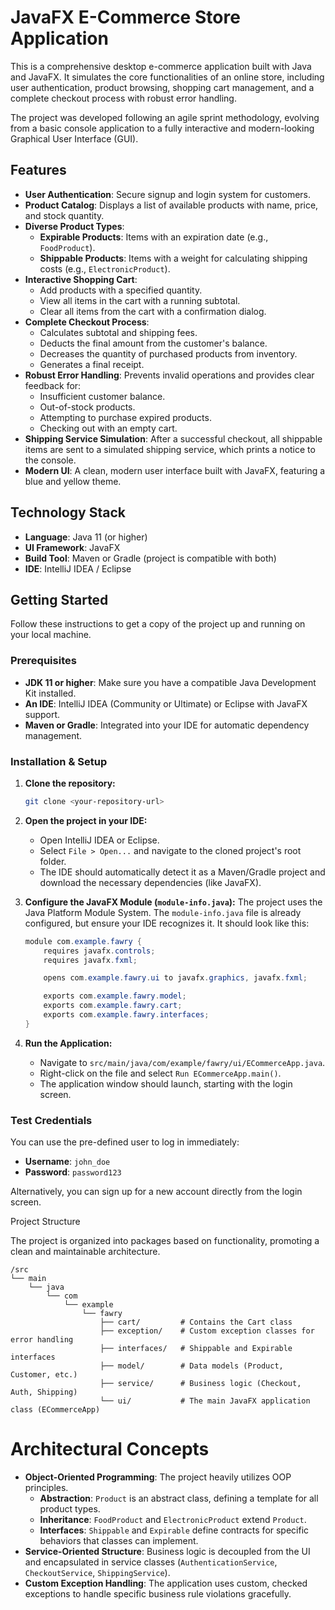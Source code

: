 # JavaFX E-Commerce Store Application

This is a comprehensive desktop e-commerce application built with Java and JavaFX. It simulates the core functionalities of an online store, including user authentication, product browsing, shopping cart management, and a complete checkout process with robust error handling.

The project was developed following an agile sprint methodology, evolving from a basic console application to a fully interactive and modern-looking Graphical User Interface (GUI).



## Features

-   **User Authentication**: Secure signup and login system for customers.
-   **Product Catalog**: Displays a list of available products with name, price, and stock quantity.
-   **Diverse Product Types**:
    -   **Expirable Products**: Items with an expiration date (e.g., `FoodProduct`).
    -   **Shippable Products**: Items with a weight for calculating shipping costs (e.g., `ElectronicProduct`).
-   **Interactive Shopping Cart**:
    -   Add products with a specified quantity.
    -   View all items in the cart with a running subtotal.
    -   Clear all items from the cart with a confirmation dialog.
-   **Complete Checkout Process**:
    -   Calculates subtotal and shipping fees.
    -   Deducts the final amount from the customer's balance.
    -   Decreases the quantity of purchased products from inventory.
    -   Generates a final receipt.
-   **Robust Error Handling**: Prevents invalid operations and provides clear feedback for:
    -   Insufficient customer balance.
    -   Out-of-stock products.
    -   Attempting to purchase expired products.
    -   Checking out with an empty cart.
-   **Shipping Service Simulation**: After a successful checkout, all shippable items are sent to a simulated shipping service, which prints a notice to the console.
-   **Modern UI**: A clean, modern user interface built with JavaFX, featuring a blue and yellow theme.

## Technology Stack

-   **Language**: Java 11 (or higher)
-   **UI Framework**: JavaFX
-   **Build Tool**: Maven or Gradle (project is compatible with both)
-   **IDE**: IntelliJ IDEA / Eclipse

## Getting Started

Follow these instructions to get a copy of the project up and running on your local machine.

### Prerequisites

-   **JDK 11 or higher**: Make sure you have a compatible Java Development Kit installed.
-   **An IDE**: IntelliJ IDEA (Community or Ultimate) or Eclipse with JavaFX support.
-   **Maven or Gradle**: Integrated into your IDE for automatic dependency management.

### Installation & Setup

1.  **Clone the repository:**
    ```sh
    git clone <your-repository-url>
    ```
2.  **Open the project in your IDE:**
    -   Open IntelliJ IDEA or Eclipse.
    -   Select `File > Open...` and navigate to the cloned project's root folder.
    -   The IDE should automatically detect it as a Maven/Gradle project and download the necessary dependencies (like JavaFX).

3.  **Configure the JavaFX Module (`module-info.java`):**
    The project uses the Java Platform Module System. The `module-info.java` file is already configured, but ensure your IDE recognizes it. It should look like this:
    ```java
    module com.example.fawry {
        requires javafx.controls;
        requires javafx.fxml;

        opens com.example.fawry.ui to javafx.graphics, javafx.fxml;

        exports com.example.fawry.model;
        exports com.example.fawry.cart;
        exports com.example.fawry.interfaces;
    }
    ```
4.  **Run the Application:**
    -   Navigate to `src/main/java/com/example/fawry/ui/ECommerceApp.java`.
    -   Right-click on the file and select `Run ECommerceApp.main()`.
    -   The application window should launch, starting with the login screen.

### Test Credentials

You can use the pre-defined user to log in immediately:
-   **Username**: `john_doe`
-   **Password**: `password123`

Alternatively, you can sign up for a new account directly from the login screen.

 Project Structure

The project is organized into packages based on functionality, promoting a clean and maintainable architecture.

```
/src
└── main
    └── java
        └── com
            └── example
                └── fawry
                    ├── cart/         # Contains the Cart class
                    ├── exception/    # Custom exception classes for error handling
                    ├── interfaces/   # Shippable and Expirable interfaces
                    ├── model/        # Data models (Product, Customer, etc.)
                    ├── service/      # Business logic (Checkout, Auth, Shipping)
                    └── ui/           # The main JavaFX application class (ECommerceApp)
```

# Architectural Concepts

-   **Object-Oriented Programming**: The project heavily utilizes OOP principles.
    -   **Abstraction**: `Product` is an abstract class, defining a template for all product types.
    -   **Inheritance**: `FoodProduct` and `ElectronicProduct` extend `Product`.
    -   **Interfaces**: `Shippable` and `Expirable` define contracts for specific behaviors that classes can implement.
-   **Service-Oriented Structure**: Business logic is decoupled from the UI and encapsulated in service classes (`AuthenticationService`, `CheckoutService`, `ShippingService`).
-   **Custom Exception Handling**: The application uses custom, checked exceptions to handle specific business rule violations gracefully.
